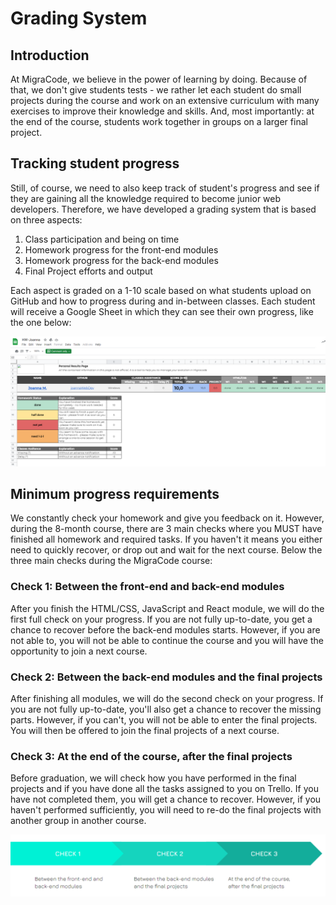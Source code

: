 # Grading System

## Introduction

At MigraCode, we believe in the power of learning by doing. Because of that, we don't give students tests - we rather let each student do small projects during the course and work on an extensive curriculum with many exercises to improve their knowledge and skills. And, most importantly: at the end of the course, students work together in groups on a larger final project.

## Tracking student progress

Still, of course, we need to also keep track of student's progress and see if they are gaining all the knowledge required to become junior web developers. Therefore, we have developed a grading system that is based on three aspects:

1. Class participation and being on time
2. Homework progress for the front-end modules
3. Homework progress for the back-end modules
4. Final Project efforts and output

Each aspect is graded on a 1-10 scale based on what students upload on GitHub and how to progress during and in-between classes. Each student will receive a Google Sheet in which they can see their own progress, like the one below:

![](<../../.gitbook/assets/image (69).png>)

## Minimum progress requirements

We constantly check your homework and give you feedback on it. However, during the 8-month course, there are 3 main checks where you MUST have finished all homework and required tasks. If you haven't it means you either need to quickly recover, or drop out and wait for the next course. Below the three main checks during the MigraCode course:

### Check 1: Between the front-end and back-end modules

After you finish the HTML/CSS, JavaScript and React module, we will do the first full check on your progress. If you are not fully up-to-date, you get a chance to recover before the back-end modules starts. However, if you are not able to, you will not be able to continue the course and you will have the opportunity to join a next course.

### Check 2: Between the back-end modules and the final projects

After finishing all modules, we will do the second check on your progress. If you are not fully up-to-date, you'll also get a chance to recover the missing parts. However, if you can't, you will not be able to enter the final projects. You will then be offered to join the final projects of a next course.

### Check 3: At the end of the course, after the final projects

Before graduation, we will check how you have performed in the final projects and if you have done all the tasks assigned to you on Trello. If you have not completed them, you will get a chance to recover.  However, if you haven't performed sufficiently, you will need to re-do the final projects with another group in another course.

![](<../../.gitbook/assets/image (180).png>)

